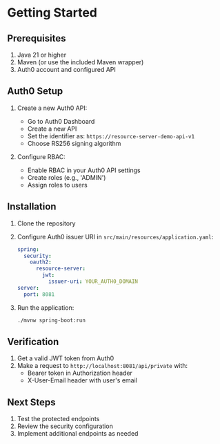 # Getting Started

## Prerequisites

1. Java 21 or higher
2. Maven (or use the included Maven wrapper)
3. Auth0 account and configured API

## Auth0 Setup

1. Create a new Auth0 API:

   - Go to Auth0 Dashboard
   - Create a new API
   - Set the identifier as: `https://resource-server-demo-api-v1`
   - Choose RS256 signing algorithm

2. Configure RBAC:
   - Enable RBAC in your Auth0 API settings
   - Create roles (e.g., 'ADMIN')
   - Assign roles to users

## Installation

1. Clone the repository
2. Configure Auth0 issuer URI in `src/main/resources/application.yaml`:

   ```yaml
   spring:
     security:
       oauth2:
         resource-server:
           jwt:
             issuer-uri: YOUR_AUTH0_DOMAIN
   server:
     port: 8081
   ```

3. Run the application:
   ```bash
   ./mvnw spring-boot:run
   ```

## Verification

1. Get a valid JWT token from Auth0
2. Make a request to `http://localhost:8081/api/private` with:
   - Bearer token in Authorization header
   - X-User-Email header with user's email

## Next Steps

1. Test the protected endpoints
2. Review the security configuration
3. Implement additional endpoints as needed
